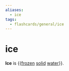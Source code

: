 ```yaml
---
aliases:
  - ice
tags:
  - flashcards/general/ice
---
```


# ice

__Ice__ is {{[frozen](freezing.md) [solid](solid.md) [water](water.md)}}. <!--SR:!2024-01-17,220,310-->
